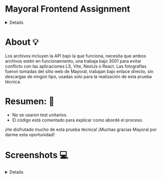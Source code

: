 # Mayoral Frontend Assignment
<details>
  
|  Desktop | Mobile |
|:--------:|:------:|
| ![Desktop](./.github/desktop.png) | ![Mobile](./.github/mobile.png)  |
# Instrucciones del repositorio principal:  

Maquetar las imágenes adjuntas y tener en cuenta los diferentes cortes en móvil y escritorio. La prueba deberá estar subida en un repositorio de GitHub.

Tecnologías/Librerías requeridas:

-	React
-	Typescript
-	Next.js

Funcionalidad a implementar:

- Separa en componentes de una forma óptima y organizada
- La vista debe asemejarse lo más parecido posible a las fotos adjuntas
- Implementar búsqueda de productos por nombre
- Consumir un JSON con los datos de productos (JSON local o externo)
- Cambiar la vista con los iconos indicados en la foto: 
  - Escritorio de 4 a 3 elementos
  - Móvil de 3 a 2 elementos
- Implementar lógica y diseño de un componente “ordenar” (precio ascendente y descendente)
- Crea los test unitarios que creas conveniente
</details>

# About 💡  

Los archivos incluyen la API bajo la que funciona, necesita que ambos archivos estén en funcionamiento, una trabaja bajo 3001 para evitar conflicto con las aplicaciones LS, Vite, NextJs o React. Las fotografías fueron tomadas del sitio web de Mayoral, trabajan bajo enlace directo, sin descargas de ningún tipo, usadas solo para la realización de esta prueba técnica.

# Resumen: 🚀 
- No se usaron test unitarios.
- El código está comentado para explicar como abordé el proceso.

¡He disfrutado mucho de esta prueba técnica! 
¡Muchas gracias Mayoral por darme esta oportunidad!

# Screenshots 💻 
<details

![image](https://user-images.githubusercontent.com/84904766/174478147-2d8a5fd9-abe3-44f5-8bb0-fb637553cd48.png)


![image](https://user-images.githubusercontent.com/84904766/174478666-f7956e05-cce6-414e-9d34-445f28969067.png)


![image](https://user-images.githubusercontent.com/84904766/174478845-d25fc1f1-84f4-4e74-ba34-42efbeadf59f.png)

``` Deployment ```

![image](https://user-images.githubusercontent.com/84904766/174478123-d4e92dd8-d9c5-4809-a9f3-2c198c7227d4.png)

</details>
